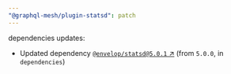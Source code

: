 ```yaml
---
"@graphql-mesh/plugin-statsd": patch
---
```

dependencies updates:
  - Updated dependency [`@envelop/statsd@5.0.1` ↗︎](https://www.npmjs.com/package/@envelop/statsd/v/5.0.1) (from `5.0.0`, in `dependencies`)
